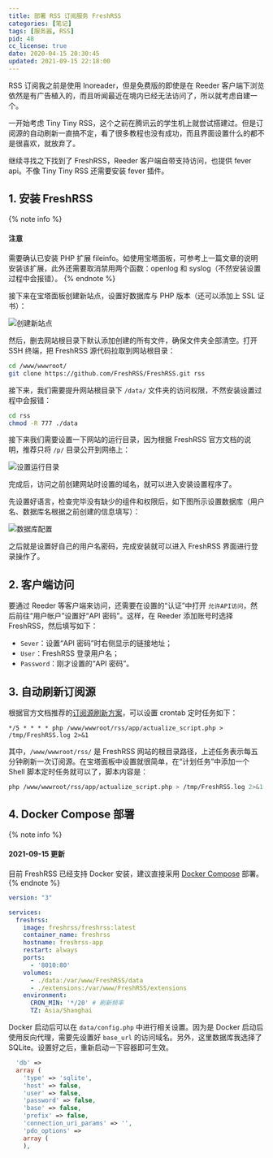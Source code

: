 ```yaml
---
title: 部署 RSS 订阅服务 FreshRSS
categories: [笔记]
tags: [服务器, RSS]
pid: 48
cc_license: true
date: 2020-04-15 20:30:45
updated: 2021-09-15 22:18:00
---
```


RSS 订阅我之前是使用 Inoreader，但是免费版的即使是在 Reeder 客户端下浏览依然是有广告植入的，而且听闻最近在境内已经无法访问了，所以就考虑自建一个。

一开始考虑 Tiny Tiny RSS，这个之前在腾讯云的学生机上就尝试搭建过。但是订阅源的自动刷新一直搞不定，看了很多教程也没有成功，而且界面设置什么的都不是很喜欢，就放弃了。

继续寻找之下找到了 FreshRSS，Reeder 客户端自带支持访问，也提供 fever api。不像 Tiny Tiny RSS 还需要安装 fever 插件。
<!--more-->

## 1. 安装 FreshRSS

{% note info %}
#### 注意
需要确认已安装 PHP 扩展 fileinfo。如使用宝塔面板，可参考上一篇文章的说明安装该扩展，此外还需要取消禁用两个函数：openlog 和 syslog（不然安装设置过程中会报错）。
{% endnote %}

接下来在宝塔面板创建新站点，设置好数据库与 PHP 版本（还可以添加上 SSL 证书）：

![创建新站点](https://web-1256060851.file.myqcloud.com/post/2020/48-create_site.jpg#500x)

然后，删去网站根目录下默认添加创建的所有文件，确保文件夹全部清空。打开 SSH 终端，把 FreshRSS 源代码拉取到网站根目录：

```bash
cd /www/wwwroot/
git clone https://github.com/FreshRSS/FreshRSS.git rss
```

接下来，我们需要提升网站根目录下 `/data/` 文件夹的访问权限，不然安装设置过程中会报错：

```bash
cd rss
chmod -R 777 ./data
```

接下来我们需要设置一下网站的运行目录，因为根据 FreshRSS 官方文档的说明，推荐只将 `/p/` 目录公开到网络上：

![设置运行目录](https://web-1256060851.file.myqcloud.com/post/2020/48-site_path.jpg#500x)

完成后，访问之前创建网站时设置的域名，就可以进入安装设置程序了。

先设置好语言，检查完毕没有缺少的组件和权限后，如下图所示设置数据库（用户名、数据库名根据之前创建的信息填写）：

![数据库配置](https://web-1256060851.file.myqcloud.com/post/2020/48-db_settings.jpg#400x)

之后就是设置好自己的用户名密码，完成安装就可以进入 FreshRSS 界面进行登录操作了。

## 2. 客户端访问

要通过 Reeder 等客户端来访问，还需要在设置的“认证”中打开 `允许API访问`，然后前往“用户帐户”设置好“API 密码”。这样，在 Reeder 添加账号时选择 FreshRSS，然后填写如下：

- `Sever`：设置“API 密码”时右侧显示的链接地址；
- `User`：FreshRSS 登录用户名；
- `Password`：刚才设置的“API 密码”。

## 3. 自动刷新订阅源

根据官方文档推荐的[订阅源刷新方案](https://freshrss.github.io/FreshRSS/en/users/03_Main_view.html#refreshing-feeds)，可以设置 crontab 定时任务如下：

```cron
*/5 * * * * php /www/wwwroot/rss/app/actualize_script.php > /tmp/FreshRSS.log 2>&1
```

其中，`/www/wwwroot/rss/` 是 FreshRSS 网站的根目录路径，上述任务表示每五分钟刷新一次订阅源。在宝塔面板中设置就很简单，在“计划任务”中添加一个 Shell 脚本定时任务就可以了，脚本内容是：

```bash
php /www/wwwroot/rss/app/actualize_script.php > /tmp/FreshRSS.log 2>&1
```

## 4. Docker Compose 部署

{% note info %}
#### 2021-09-15 更新
目前 FreshRSS 已经支持 Docker 安装，建议直接采用 [Docker Compose](https://github.com/FreshRSS/FreshRSS/blob/edge/Docker/docker-compose.yml) 部署。
{% endnote %}

```yaml
version: "3"

services:
  freshrss:
    image: freshrss/freshrss:latest
    container_name: freshrss
    hostname: freshrss-app
    restart: always
    ports:
      - '8010:80'
    volumes:
      - ./data:/var/www/FreshRSS/data
      - ./extensions:/var/www/FreshRSS/extensions
    environment:
      CRON_MIN: '*/20' # 刷新频率
      TZ: Asia/Shanghai
```

Docker 启动后可以在 `data/config.php` 中进行相关设置。因为是 Docker 启动后使用反向代理，需要先设置好 `base_url` 的访问域名。另外，这里数据库我选择了 SQLite。设置好之后，重新启动一下容器即可生效。

```php
  'db' => 
  array (
    'type' => 'sqlite',
    'host' => false,
    'user' => false,
    'password' => false,
    'base' => false,
    'prefix' => false,
    'connection_uri_params' => '',
    'pdo_options' => 
    array (
    ),
```